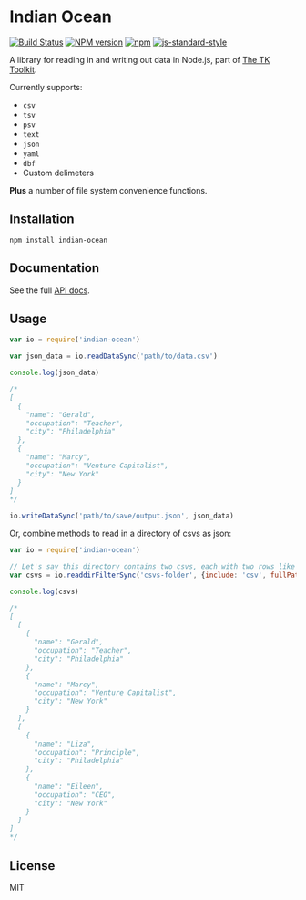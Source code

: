 Indian Ocean
============

[![Build Status](https://secure.travis-ci.org/mhkeller/indian-ocean.png?branch=master&style=flat-square)](http://travis-ci.org/mhkeller/indian-ocean) [![NPM version](https://badge.fury.io/js/indian-ocean.png?style=flat)](http://badge.fury.io/js/indian-ocean) [![npm](https://img.shields.io/npm/dm/indian-ocean.svg)](https://www.npmjs.com/package/indian-ocean)
[![js-standard-style](https://img.shields.io/badge/code%20style-standard-brightgreen.svg?style=flat)](https://github.com/feross/standard)

A library for reading in and writing out data in Node.js, part of [The TK Toolkit](https://github.com/mhkeller/tktk).

Currently supports:

* `csv`
* `tsv`
* `psv`
* `text`
* `json`
* `yaml`
* `dbf`
* Custom delimeters

**Plus** a number of file system convenience functions.

Installation
------------

````
npm install indian-ocean
````

Documentation
-------------

See the full [API docs](http://mhkeller.github.io/indian-ocean/docs/).

Usage
-----

```js
var io = require('indian-ocean')

var json_data = io.readDataSync('path/to/data.csv')

console.log(json_data)

/*
[
  {
    "name": "Gerald",
    "occupation": "Teacher",
    "city": "Philadelphia"
  },
  {
    "name": "Marcy",
    "occupation": "Venture Capitalist",
    "city": "New York"
  }
]
*/

io.writeDataSync('path/to/save/output.json', json_data)
```

Or, combine methods to read in a directory of csvs as json:

```js
var io = require('indian-ocean')

// Let's say this directory contains two csvs, each with two rows like the above example
var csvs = io.readdirFilterSync('csvs-folder', {include: 'csv', fullPath: true}).map(io.readDataSync)

console.log(csvs)

/*
[
  [
    {
      "name": "Gerald",
      "occupation": "Teacher",
      "city": "Philadelphia"
    },
    {
      "name": "Marcy",
      "occupation": "Venture Capitalist",
      "city": "New York"
    }
  ],
  [
    {
      "name": "Liza",
      "occupation": "Principle",
      "city": "Philadelphia"
    },
    {
      "name": "Eileen",
      "occupation": "CEO",
      "city": "New York"
    }
  ]
]
*/
```

License
-------

MIT 
